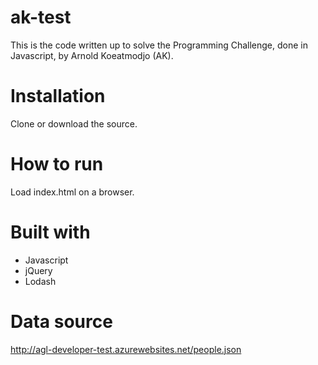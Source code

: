 # ak-test
This is the code written up to solve the Programming Challenge, done in Javascript, by Arnold Koeatmodjo (AK).

# Installation
Clone or download the source.

# How to run
Load index.html on a browser.

# Built with
- Javascript
- jQuery
- Lodash

# Data source
http://agl-developer-test.azurewebsites.net/people.json
